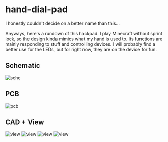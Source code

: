 # hand-dial-pad

I honestly couldn't decide on a better name than this... 

Anyways, here's a rundown of this hackpad. I play Minecraft without sprint lock, so the design kinda mimics what my hand is used to. Its functions are mainly responding to stuff and controlling devices. I will probably find a better use for the LEDs, but for right now, they are on the device for fun. 

## Schematic
![sche](Pictures/Screenshot%202025-06-19%20at%207.41.21 PM.png)

## PCB
![pcb](Pictures/Screenshot%202025-06-19%20at%207.44.14 PM.png)

## CAD + View
![view](Pictures/Screenshot%202025-06-19%20at%207.45.07 PM.png)
![view](Pictures/Screenshot%202025-06-19%20at%207.50.09 PM.png)
![view](Pictures/Screenshot%202025-06-19%20at%207.50.23 PM.png)
![view](Pictures/Screenshot%202025-06-19%20at%207.50.33 PM.png)